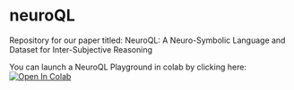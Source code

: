 # neuroQL
Repository for our paper titled: NeuroQL: A Neuro-Symbolic Language and Dataset for Inter-Subjective Reasoning

You can launch a NeuroQL Playground in colab by clicking here: [![Open In Colab](https://colab.research.google.com/assets/colab-badge.svg)](https://colab.research.google.com/github/orgdlabs/neuroQL/blob/main/NeuroQL_Playground.ipynb})

